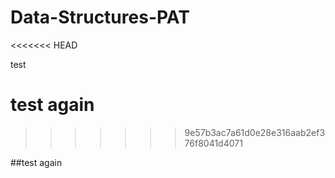 # Data-Structures-PAT
<<<<<<< HEAD

test

test again
=======
>>>>>>> 9e57b3ac7a61d0e28e316aab2ef376f8041d4071
>>>>>>>
>>>>>>> 

##test again



